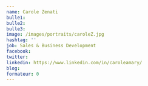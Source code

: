 ```yaml
---
name: Carole Zenati
bulle1:  
bulle2:  
bulle3: 
image: /images/portraits/caroleZ.jpg
hashtag: ''
job: Sales & Business Development
facebook: 
twitter: 
linkedin: https://www.linkedin.com/in/caroleamary/
blog: 
formateur: 0
---
```

